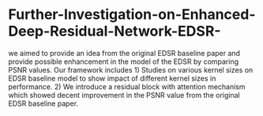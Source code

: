 # Further-Investigation-on-Enhanced-Deep-Residual-Network-EDSR-
we aimed to provide an idea from the original EDSR baseline paper and provide possible enhancement in the model of the EDSR by comparing PSNR values. Our framework includes 1) Studies on various kernel sizes on EDSR baseline model to show impact of different kernel sizes in performance. 2) We introduce a residual block with attention mechanism which showed decent improvement in the PSNR value from the original EDSR baseline paper.
